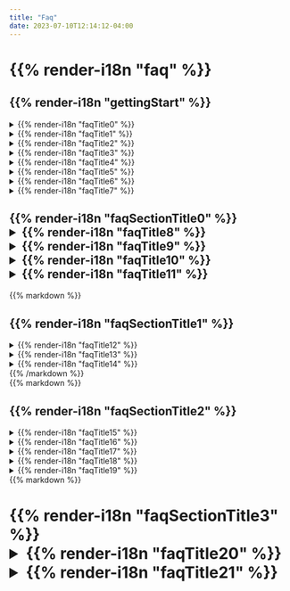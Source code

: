 ```yaml
---
title: "Faq"
date: 2023-07-10T12:14:12-04:00
---
```


<div class="faq-wrapper">
<div class="faq-center">

<h1>{{% render-i18n "faq" %}}</h1>

<div class="faq-subsection">

<h2>{{% render-i18n "gettingStart" %}}</h2>

<details>
<summary>
{{% render-i18n "faqTitle0" %}}
</summary>
{{% markdown %}}
{{% render-i18n "faqContent00" %}}
{{% /markdown %}}
</details> 

<details>
<summary>
{{% render-i18n "faqTitle1" %}}
</summary>
{{% markdown %}}

{{% render-i18n "faqContent10" %}}

{{< figure src="/img/my_repositories.png" alt="Ouisync home page listing your repositories">}}

{{% /markdown %}}
</details>

<details>
<summary>
{{% render-i18n "faqTitle2" %}}
</summary>
{{% markdown %}}
{{% render-i18n "faqContent20" %}}
{{< figure src="/img/plus_button.png" alt="Tap the Plus button" >}}
  
{{% render-i18n "faqContent21" %}}
{{< figure src="/img/create_repository.png" alt="Select 'Create repository'" >}}

{{% render-i18n "faqContent22" %}}
{{< figure src="/img/name_repository.png" alt="Give your repository a nice name." >}}

{{% render-i18n "faqContent23" %}}

{{% render-i18n "faqContent24" %}}
{{% /markdown %}}
</details> 

<details>
<summary>
{{% render-i18n "faqTitle3" %}}
</summary>
{{% markdown %}}
{{% render-i18n "faqContent30" %}}
{{< figure src="/img/create_local_password.png" alt="Adding a local password" >}}

{{% render-i18n "faqContent32" %}}
{{< figure src="/img/set_password.png" alt="Setting a local password or biometrics authentication" >}}

{{% render-i18n "faqContent33" %}}


{{% render-i18n "faqContent34" %}}
{{< figure src="/img/security_options.png" alt="Change repository security options in Settings" >}}

{{% /markdown %}}
</details>

<details>
<summary>
{{% render-i18n "faqTitle4" %}}
</summary>
{{% markdown %}}
{{% render-i18n "faqContent40" %}}
{{% /markdown %}}
</details>

<details>
<summary>
{{% render-i18n "faqTitle5" %}}
</summary>
{{% markdown %}}
{{% render-i18n "faqContent50" %}}
{{< figure src="/img/plus_button.png" alt="Tap the Plus button" >}}

{{% render-i18n "faqContent51" %}}
{{< figure src="/img/add_folder_files.png" alt="Add folders or files" >}}

{{% render-i18n "faqContent52" %}}
{{< figure src="/img/create_folder.png" alt="Create a new folder" >}}

{{% render-i18n "faqContent53" %}}
{{% /markdown %}}
</details> 

<details>
<summary>
{{% render-i18n "faqTitle6" %}}
</summary>
{{% markdown %}}

{{< figure src="/img/import_repo.png" alt="Select to import a repository" >}}

{{< figure src="/img/import_repo2.png" alt="Select to import a repository" >}}

{{< figure src="/img/import_link.png" alt="Shared repository link" >}}

{{% /markdown %}}
</details>

<details>
<summary>
{{% render-i18n "faqTitle7" %}}
</summary>
{{% markdown %}}

### {{% render-i18n "faqContent70" %}}

{{% render-i18n "faqContent71" %}}

{{% render-i18n "faqContent72" %}}

### {{% render-i18n "faqContent73" %}}

{{% render-i18n "faqContent74" %}}

#### {{% render-i18n "faqContent75" %}}

{{% render-i18n "faqContent76" %}}

#### {{% render-i18n "faqContent77" %}}
{{% /markdown %}}
</details>
</div>

<div class="faq-subsection">

<h2>{{% render-i18n "faqSectionTitle0" %}} 

<details>
<summary>
<a name="sharing">
{{% render-i18n "faqTitle8" %}}
</a>
</summary>
{{% markdown %}}

{{< figure src="/img/share.png" alt="Select to import a repository" >}}

{{< figure src="/img/repo_settings.png" alt="Repository settings menu" >}}
  
{{< figure src="/img/qr_code.png" alt="Import a repository with a QR code" >}}

{{< figure src="/img/generate_link.png" alt="Generate a shortlink to share a repository" >}}

{{< figure src="/img/token_import.png" alt="Import repository, then paste the link" >}}

{{< figure src="/img/paste_token.png" alt="Tap and hold to paste the link" >}}

{{% /markdown %}}
</details>

<details>
<summary>
{{% render-i18n "faqTitle9" %}}
</summary>
{{% markdown %}}

### 
  
{{< figure src="/img/write_permission.png" alt="A repository with Write permissions" >}}

### 

{{< figure src="/img/read_permission.png" alt="A repository with Read permissions" >}}

### 

{{< figure src="/img/blind_permission.png" alt="A repository with Blind permissions" >}}


{{% /markdown %}}
</details>

<details>
<summary>
{{% render-i18n "faqTitle10" %}}
</summary>
{{% markdown %}}




{{% /markdown %}}
</details>

<details>
<summary>
{{% render-i18n "faqTitle11" %}}
</summary>
{{% markdown %}}


#### 


{{< figure src="/img/concurrent_edit.png" alt="Synchronous edits file handling" >}}

#### 

{{< figure src="/img/free_test_data.png" alt="Asynchronous sync file handling" >}}

{{% /markdown %}}
</details>
</div>

<div class="faq-subsection">
{{% markdown %}}

<h2>{{% render-i18n "faqSectionTitle1" %}}</h2>

<details>
<summary>
{{% render-i18n "faqTitle12" %}}
</summary>
{{% markdown %}}


{{% /markdown %}}
</details>

<details>
<summary>
{{% render-i18n "faqTitle13" %}}
</summary>
{{% markdown %}}

{{% /markdown %}}
</details>

<details>
<summary>
{{% render-i18n "faqTitle14" %}}
</summary>
{{% markdown %}}

{{% /markdown %}}
</details>
{{% /markdown %}}
</div>

<div class="faq-subsection">
{{% markdown %}}

<h2>{{% render-i18n "faqSectionTitle2" %}}</h2>

<details>
<summary>
{{% render-i18n "faqTitle15" %}}
</summary>
{{% markdown %}}

{{% /markdown %}}
</details>

<details>
<summary>
{{% render-i18n "faqTitle16" %}}
</summary>
{{% markdown %}}

{{% /markdown %}}
</details>

<details>
<summary>
{{% render-i18n "faqTitle17" %}}
</summary>
{{% markdown %}}

{{% /markdown %}}
</details>

<details>
<summary>
{{% render-i18n "faqTitle18" %}}
</summary>
{{% markdown %}}

{{% /markdown %}}
</details>

<details>
<summary>
{{% render-i18n "faqTitle19" %}}
</summary>
{{% markdown %}}






{{% /markdown %}}
</details>
</div>

<div class="faq-subsection">
{{% markdown %}}

<h1>{{% render-i18n "faqSectionTitle3" %}}

<details>
<summary>
{{% render-i18n "faqTitle20" %}}
</summary>
{{% markdown %}}
  
### 




### 


### 


{{% /markdown %}}
</details>

<details>
<summary>
{{% render-i18n "faqTitle21" %}}
</summary>
{{% markdown %}}
{{% /markdown %}}
</details>
</div>
</div>
</div>
